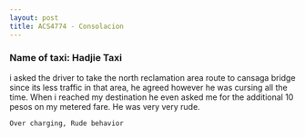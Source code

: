 ```yaml
---
layout: post
title: ACS4774 - Consolacion
---
```


### Name of taxi: Hadjie Taxi

i asked the driver to take the north reclamation area route to cansaga bridge since its less traffic in that area, he agreed however he was cursing all the time. When i reached my destination he even asked me for the additional 10 pesos on my metered fare. He was very very rude. 

```Over charging, Rude behavior```
